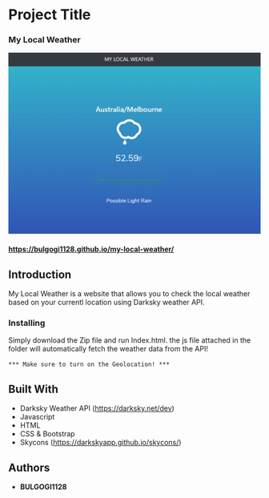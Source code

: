 # Project Title

### My Local Weather

![alt text](https://github.com/bulgogi1128/my-local-weather/blob/master/myweather.jpg)


#### https://bulgogi1128.github.io/my-local-weather/

## Introduction

My Local Weather is a website that allows you to check the local weather based on your currentl location using Darksky weather API.  


### Installing

Simply download the Zip file and run Index.html. the js file attached in the folder will automatically fetch the weather data from the API!

```
*** Make sure to turn on the Geolocation! ***
```


## Built With

* Darksky Weather API (https://darksky.net/dev)
* Javascript
* HTML
* CSS & Bootstrap
* Skycons (https://darkskyapp.github.io/skycons/)



## Authors

* **BULGOGI1128** 
